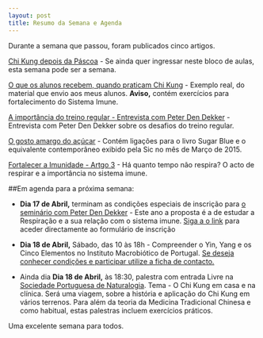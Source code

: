 ```yaml
---
layout: post
title: Resumo da Semana e Agenda 
---
```

Durante a semana que passou, foram publicados cinco artigos.

[Chi Kung depois da Páscoa](http://lourencoazevedo.com/2015/04/06/simplificar.html) - Se ainda quer ingressar neste bloco de aulas, esta semana pode ser a semana.

[O que os alunos recebem, quando praticam Chi Kung](http://lourencoazevedo.com/2015/04/07/aulas.html) - Exemplo real, do material que envio aos meus alunos. **Aviso,** contém exercícios para fortalecimento do Sistema Imune.

[A importância do treino regular - Entrevista com Peter Den Dekker](http://lourencoazevedo.com/2015/04/08/regular.html) - Entrevista com Peter Den Dekker sobre os desafios do treino regular. 

[O gosto amargo do açúcar](http://lourencoazevedo.com/2015/04/09/documentario.html) - Contém ligações para o livro Sugar Blue e o equivalente contemporâneo exibido pela Sic no mês de Março de 2015.

[Fortalecer a Imunidade - Artgo 3](http://lourencoazevedo.com/2015/04/10/imunidade3.html) - Há quanto tempo não respira? O acto de respirar e a importância no sistema imune. 

##Em agenda para a próxima semana:

+ **Dia 17 de Abril,** terminam as condições especiais de inscrição para [o seminário com Peter Den Dekker](http://lourencoazevedo.com/2015/03/03/peter.html) - Este ano a proposta é a de estudar a Respiração e a sua relação com o sistema imune. [Siga a o link](http://form.jotformeu.com/form/40704420027340) para aceder directamente ao formulário de inscrição

+ **Dia 18 de Abril,** Sábado, das 10 às 18h - Compreender o Yin, Yang e os Cinco Elementos no Instituto Macrobiótico de Portugal. [Se deseja conhecer condições e participar utilize a ficha de contacto.](http://lourencoazevedo.com/contacto.html) 

+ Ainda dia **Dia 18 de Abril,** às 18:30, palestra com entrada Livre na [Sociedade Portuguesa de Naturalogia](https://www.facebook.com/events/1569698589974873/). Tema - O Chi Kung em casa e na clínica. Será uma viagem, sobre a história e aplicação do Chi Kung em vários terrenos. Para além da teoria da Medicina Tradicional Chinesa e como habitual, estas palestras incluem exercícios práticos.

Uma excelente semana para todos.
